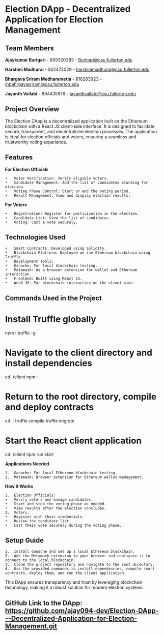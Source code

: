 # Election DApp - Decentralized Application for Election Management

## Team Members

**Ajaykumar Burigari** - 809320385 - Burigari@csu.fullerton.edu

**Harshini Madhurai** - 832473029 - harshinimadhurai@csu.fullerton.edu

**Bhargava Sriram Medharametla** - 816283923 - mbahrgavasriram@csu.fullerton.edu

**Jayanth Vallabi** - 884435876 - jayanthvallabi@csu.fullerton.edu

## Project Overview

The Election DApp is a decentralized application built on the Ethereum blockchain with a React JS client-side interface. It is designed to facilitate secure, transparent, and decentralized election processes. The application is ideal for election officials and voters, ensuring a seamless and trustworthy voting experience.

## Features

**For Election Officials**

	•	Voter Verification: Verify eligible voters.
	•	Candidate Management: Add the list of candidates standing for election.
	•	Voting Phase Control: Start or end the voting period.
	•	Result Management: View and display election results.

**For Voters**

	•	Registration: Register for participation in the election.
	•	Candidate List: View the list of candidates.
	•	Voting: Cast a vote securely.

## Technologies Used

	•	Smart Contracts: Developed using Solidity.
	•	Blockchain Platform: Deployed on the Ethereum blockchain using Truffle.
	•	Development Tools:
	•	Ganache: For local blockchain testing.
	•	Metamask: As a browser extension for wallet and Ethereum interaction.
	•	Frontend: Built using React JS.
	•	Web3 JS: For blockchain interaction on the client side.

## Commands Used in the Project

# Install Truffle globally
npm i truffle -g

# Navigate to the client directory and install dependencies
cd ./client
npm i

# Return to the root directory, compile and deploy contracts
cd ..
truffle compile
truffle migrate

# Start the React client application
cd ./client
npm run start

**Applications Needed**

	1.	Ganache: For local Ethereum blockchain testing.
	2.	Metamask: Browser extension for Ethereum wallet management.

**How It Works**

	1.	Election Officials:
	•	Verify voters and manage candidates.
	•	Start and stop the voting phase as needed.
	•	View results after the election concludes.
	2.	Voters:
	•	Register with their credentials.
	•	Review the candidate list.
	•	Cast their vote securely during the voting phase.

## Setup Guide

	1.	Install Ganache and set up a local Ethereum blockchain.
	2.	Add the Metamask extension to your browser and configure it to connect to the local blockchain.
	3.	Clone the project repository and navigate to the root directory.
	4.	Use the provided commands to install dependencies, compile smart contracts, deploy them, and run the client application.

This DApp ensures transparency and trust by leveraging blockchain technology, making it a robust solution for modern election systems.



## GitHub Link to the DApp: https://github.com/ajay094-dev/Election-DApp---Decentralized-Application-for-Election-Management.git